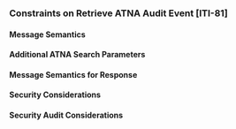 ### Constraints on Retrieve ATNA Audit Event [ITI-81]

#### Message Semantics

#### Additional ATNA Search Parameters

#### Message Semantics for Response

#### Security Considerations

#### Security Audit Considerations
